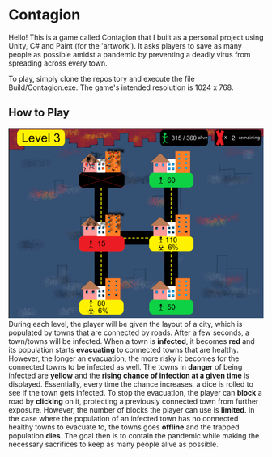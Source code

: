 # Contagion
Hello! This is a game called Contagion that I built as a personal project using Unity, C# and Paint (for the 'artwork').
It asks players to save as many people as possible amidst a pandemic by preventing a deadly virus from spreading
across every town.

To play, simply clone the repository and execute the file Build/Contagion.exe. The game's intended resolution is 1024 x 768.

## How to Play
![Demo](/demo.PNG)
During each level, the player will be given the layout of a city, which is populated by towns that are connected by roads.
After a few seconds, a town/towns will be infected. When a town is **infected**, it becomes **red** and its population starts **evacuating** to connected towns that are healthy. However, the longer an evacuation, the more risky it becomes for the connected towns to be infected as well. The towns in **danger** of being infected are **yellow** and the **rising chance of infection at a given time** is displayed. Essentially, every time the chance increases, a dice is rolled to see if the town gets infected. To stop the evacuation, the player can **block** a road by **clicking** on it, protecting a previously connected town from further exposure. However, the number of blocks the player can use is **limited**. In the case where the population of an infected town has no connected healthy towns to evacuate to, the towns goes **offline** and the trapped population **dies**. The goal then is to contain the pandemic while making the necessary sacrifices to keep as many people alive as possible.

